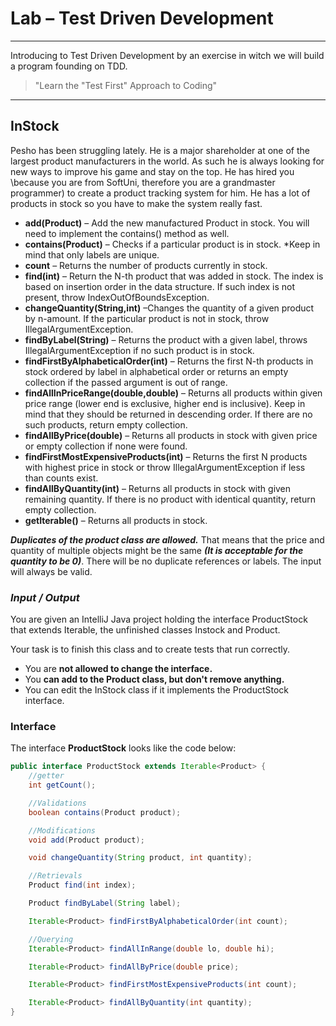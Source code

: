 #  **Lab – Test Driven Development**
-------------

Introducing to Test Driven Development by an exercise in witch we will
build a program founding on TDD. 

>"Learn the "Test First" Approach to Coding"

--------------

## **InStock**

Pesho has been struggling lately. He is a major shareholder at one of the largest product manufacturers in the world. As such he is always looking for new ways to improve his game and stay on the top. He has hired you \because you are from SoftUni, therefore you are a grandmaster programmer) to create a product tracking system for him. He has a lot of products in stock so you have to make the system really fast.
-	**add\(Product\)** – Add the new manufactured Product in stock. You will need to implement the contains\() method as well.
-	**contains\(Product)** – Checks if a particular product is in stock. *Keep in mind that only labels are unique.
-	**count** – Returns the number of products currently in stock.
-	**find\(int)** – Return the N-th product that was added in stock. The index is based on insertion order in the data structure. If such index is not present, throw IndexOutOfBoundsException.
-	**changeQuantity\(String,int)** –Changes the quantity of a given product by n-amount. If the particular product is not in stock, throw IllegalArgumentException.
-	**findByLabel\(String)** – Returns the product with a given label, throws IllegalArgumentException if no such product is in stock.
-	**findFirstByAlphabeticalOrder\(int)** – Returns the first N-th products in stock ordered by label in alphabetical order or returns an empty collection if the passed argument is out of range.
-	**findAllInPriceRange\(double,double)** – Returns all products within given price range \(lower end is exclusive, higher end is inclusive). Keep in mind that they should be returned in descending order. If there are no such products, return empty collection.
-	**findAllByPrice\(double)** – Returns all products in stock with given price or empty collection if none were found.
-	**findFirstMostExpensiveProducts\(int)** – Returns the first N products with highest price in stock or throw IllegalArgumentException if less than counts exist.
-	**findAllByQuantity\(int)** – Returns all products in stock with given remaining quantity. If there is no product with identical quantity, return empty collection.
-	**getIterable<Product>\(\)** – Returns all products in stock.

**_Duplicates of the product class are allowed._** That means that the price and quantity of multiple objects might be the same **_\(It is acceptable for the quantity to be 0)_**. There will be no duplicate references or labels. The input will always be valid.

### **_Input / Output_**

You are given an IntelliJ Java project holding the interface ProductStock that extends Iterable<Product>, the unfinished classes Instock and Product.

Your task is to finish this class and to create tests that run correctly.

-	You are **not allowed to change the interface.**
-	You **can add to the Product class, but don't remove anything.**
-	You can edit the InStock class if it implements the ProductStock interface.

### **Interface**

The interface **ProductStock** looks like the code below:

```java
public interface ProductStock extends Iterable<Product> {
    //getter
    int getCount();

    //Validations
    boolean contains(Product product);

    //Modifications
    void add(Product product);

    void changeQuantity(String product, int quantity);

    //Retrievals
    Product find(int index);

    Product findByLabel(String label);

    Iterable<Product> findFirstByAlphabeticalOrder(int count);

    //Querying
    Iterable<Product> findAllInRange(double lo, double hi);

    Iterable<Product> findAllByPrice(double price);

    Iterable<Product> findFirstMostExpensiveProducts(int count);

    Iterable<Product> findAllByQuantity(int quantity);
}

```